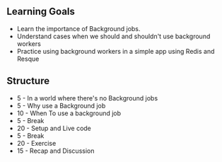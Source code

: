 ## Learning Goals

* Learn the importance of Background jobs.
* Understand cases when we should and shouldn't use background workers
* Practice using background workers in a simple app using Redis and Resque


## Structure

* 5 - In a world where there's no Background jobs
* 5 - Why use a Background job
* 10 - When To use a background job
* 5 - Break
* 20 - Setup and Live code
* 5 - Break
* 20 - Exercise
* 15 - Recap and Discussion